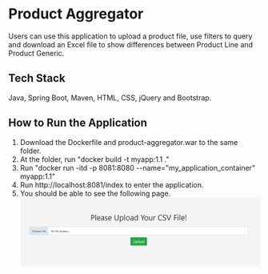 # Product Aggregator
Users can use this application to upload a product file, use filters to query and download an Excel file to show differences between Product Line and Product Generic.
## Tech Stack
Java, Spring Boot, Maven, HTML, CSS, jQuery and Bootstrap.
## How to Run the Application
1. Download the Dockerfile and product-aggregator.war to the same folder.
2. At the folder, run "docker build -t myapp:1.1 ."
3. Run "docker run -itd -p 8081:8080 --name="my_application_container" myapp:1.1"
4. Run http://localhost:8081/index to enter the application.
5. You should be able to see the following page.
![image](index.JPG)